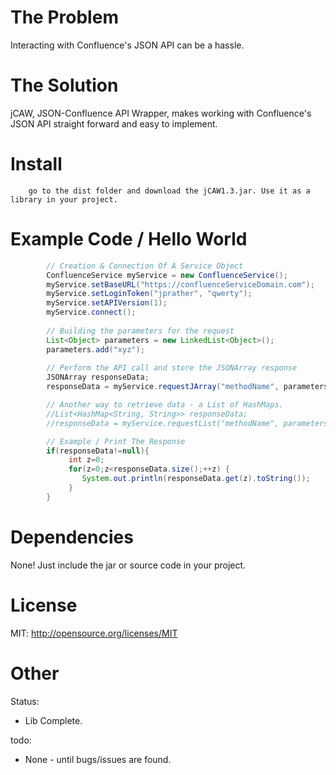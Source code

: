 # The Problem

Interacting with Confluence's JSON API can be a hassle.

# The Solution

jCAW, JSON-Confluence API Wrapper, makes working with Confluence's JSON API straight forward and easy to implement.

# Install

        go to the dist folder and download the jCAW1.3.jar. Use it as a library in your project.
        

# Example Code / Hello World


```java
        // Creation & Connection Of A Service Object
        ConfluenceService myService = new ConfluenceService();
        myService.setBaseURL("https://confluenceServiceDomain.com");
        myService.setLoginToken("jprather", "qwerty");
        myService.setAPIVersion(1);    
        myService.connect();
        
        // Building the parameters for the request
        List<Object> parameters = new LinkedList<Object>();
        parameters.add("xyz");
        
        // Perform the API call and store the JSONArray response
        JSONArray responseData;
        responseData = myService.requestJArray("methodName", parameters);

        // Another way to retrieve data - a List of HashMaps.
        //List<HashMap<String, String>> responseData;
        //responseData = myService.requestList("methodName", parameters);

        // Example / Print The Response
        if(responseData!=null){
             int z=0;
             for(z=0;z<responseData.size();++z) {
                System.out.println(responseData.get(z).toString());
             }
        }

```


# Dependencies

None! Just include the jar or source code in your project.

# License

MIT: http://opensource.org/licenses/MIT

# Other

Status: 

* Lib Complete.

todo: 

* None - until bugs/issues are found.

